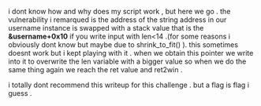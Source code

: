 i dont know how and why does my script work , but here we go . the vulnerability i remarqued is the address of the string address in our username instance is swapped with a stack value that is the **&username+0x10** if you write input with len<14 .(for some reasons i obviously dont know but maybe due to shrink_to_fit() ). this sometimes doesnt work but i kept playing with it . when we obtain this pointer we write into it to overwrite the len variable with a bigger value so when we do the same thing again we reach the ret value and ret2win . 

i totally dont recommend this writeup for this challenge . but a flag is flag i guess .  